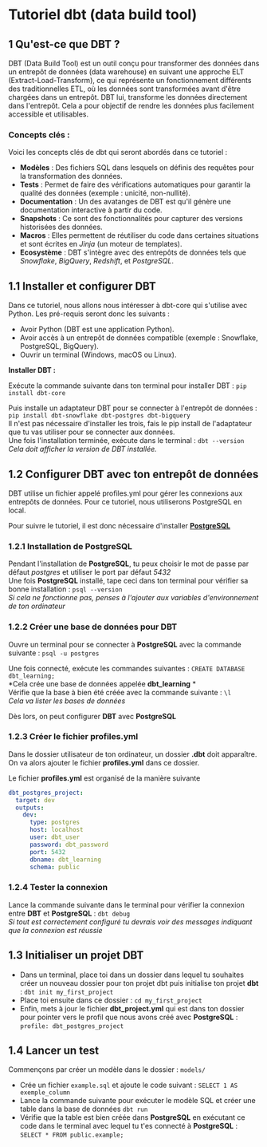 # Tutoriel dbt (data build tool)

## 1 Qu'est-ce que DBT ?
DBT (Data Build Tool) est un outil conçu pour transformer des données dans un entrepôt de données (data warehouse) en suivant une approche ELT (Extract-Load-Transform), ce qui représente un fonctionnement différents des traditionnelles ETL, où les données sont transformées avant d'être chargées dans un entrepôt. DBT lui, transforme les données directement dans l'entrepôt. Cela a pour objectif de rendre les données plus facilement accessible et utilisables.

### Concepts clés :
Voici les concepts clés de dbt qui seront abordés dans ce tutoriel :   
- **Modèles** : Des fichiers SQL dans lesquels on définis des requêtes pour la transformation des données.  
- **Tests** : Permet de faire des vérifications automatiques pour garantir la qualité des données (exemple : unicité, non-nullité).  
- **Documentation** : Un des avatanges de DBT est qu'il génère une documentation interactive à partir du code.  
- **Snapshots** : Ce sont des fonctionnalités pour capturer des versions historisées des données.  
- **Macros** : Elles permettent de réutiliser du code dans certaines situations et sont écrites en *Jinja* (un moteur de templates).  
- **Ecosystème** : DBT s'intègre avec des entrepôts de données tels que *Snowflake*, *BigQuery*, *Redshift*, et *PostgreSQL*.  

## 1.1 Installer et configurer DBT

Dans ce tutoriel, nous allons nous intéresser à dbt-core qui s'utilise avec Python. Les pré-requis seront donc les suivants :   
- Avoir Python (DBT est une application Python).  
- Avoir accès à un entrepôt de données compatible (exemple : Snowflake, PostgreSQL, BigQuery).  
- Ouvrir un terminal (Windows, macOS ou Linux).  

**Installer DBT :**

Exécute la commande suivante dans ton terminal pour installer DBT : `pip install dbt-core`    

Puis installe un adaptateur DBT pour se connecter à l'entrepôt de données : `pip install dbt-snowflake dbt-postgres dbt-bigquery`   
Il n'est pas nécessaire d'installer les trois, fais le pip install de l'adaptateur que tu vas utiliser pour se connecter aux données.  
Une fois l'installation terminée, exécute dans le terminal : `dbt --version`  
*Cela doit afficher la version de DBT installée.*

## 1.2 Configurer DBT avec ton entrepôt de données
DBT utilise un fichier appelé profiles.yml pour gérer les connexions aux entrepôts de données. Pour ce tutoriel, nous utiliserons PostgreSQL en local. 

Pour suivre le tutoriel, il est donc nécessaire d'installer [**PostgreSQL**](https://www.postgresql.org/download/)  

### 1.2.1 Installation de PostgreSQL

Pendant l'installation de **PostgreSQL**, tu peux choisir le mot de passe par défaut *postgres* et utiliser le port par défaut *5432*  
Une fois **PostgreSQL** installé, tape ceci dans ton terminal pour vérifier sa bonne installation : `psql --version`  
*Si cela ne fonctionne pas, penses à l'ajouter aux variables d'environnement de ton ordinateur*

### 1.2.2 Créer une base de données pour DBT

Ouvre un terminal pour se connecter à **PostgreSQL** avec la commande suivante : `psql -u postgres`  

Une fois connecté, exécute les commandes suivantes : `CREATE DATABASE dbt_learning;`  
*Cela crée une base de données appelée **dbt_learning** *    
Vérifie que la base à bien été créée avec la commande suivante : `\l`   
*Cela va lister les bases de données*  

Dès lors, on peut configurer **DBT** avec **PostgreSQL**

### 1.2.3 Créer le fichier profiles.yml

Dans le dossier utilisateur de ton ordinateur, un dossier **.dbt** doit apparaître.  
On va alors ajouter le fichier **profiles.yml** dans ce dossier.   

Le fichier **profiles.yml** est organisé de la manière suivante 
``` profiles.yml
dbt_postgres_project:
  target: dev
  outputs:
    dev:
      type: postgres
      host: localhost
      user: dbt_user
      password: dbt_password
      port: 5432
      dbname: dbt_learning
      schema: public
```

### 1.2.4 Tester la connexion 

Lance la commande suivante dans le terminal pour vérifier la connexion entre **DBT** et **PostgreSQL** : `dbt debug`  
*Si tout est correctement configuré tu devrais voir des messages indiquant que la connexion est réussie*  

## 1.3 Initialiser un projet DBT  

- Dans un terminal, place toi dans un dossier dans lequel tu souhaites créer un nouveau dossier pour ton projet dbt puis initialise ton projet **dbt** : `dbt init my_first_project`  
- Place toi ensuite dans ce dossier : `cd my_first_project`
- Enfin, mets à jour le fichier **dbt_project.yml** qui est dans ton dossier pour pointer vers le profil que nous avons créé avec **PostgreSQL** : `profile: dbt_postgres_project`

## 1.4 Lancer un test 

Commençons par créer un modèle dans le dossier : `models/`  
- Crée un fichier `example.sql` et ajoute le code suivant : `SELECT 1 AS exemple_column`
- Lance la commande suivante pour exécuter le modèle SQL et créer une table dans la base de données `dbt run`
- Vérifie que la table est bien créée dans **PostgreSQL** en exécutant ce code dans le terminal avec lequel tu t'es connecté à **PostgreSQL** : `SELECT * FROM public.example;`  



